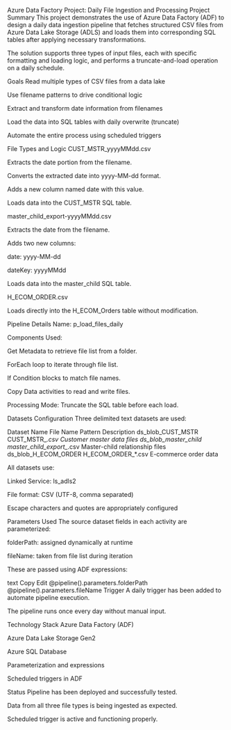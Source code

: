 Azure Data Factory Project: Daily File Ingestion and Processing
Project Summary
This project demonstrates the use of Azure Data Factory (ADF) to design a daily data ingestion pipeline that fetches structured CSV files from Azure Data Lake Storage (ADLS) and loads them into corresponding SQL tables after applying necessary transformations.

The solution supports three types of input files, each with specific formatting and loading logic, and performs a truncate-and-load operation on a daily schedule.

Goals
Read multiple types of CSV files from a data lake

Use filename patterns to drive conditional logic

Extract and transform date information from filenames

Load the data into SQL tables with daily overwrite (truncate)

Automate the entire process using scheduled triggers

File Types and Logic
CUST_MSTR_yyyyMMdd.csv

Extracts the date portion from the filename.

Converts the extracted date into yyyy-MM-dd format.

Adds a new column named date with this value.

Loads data into the CUST_MSTR SQL table.

master_child_export-yyyyMMdd.csv

Extracts the date from the filename.

Adds two new columns:

date: yyyy-MM-dd

dateKey: yyyyMMdd

Loads data into the master_child SQL table.

H_ECOM_ORDER.csv

Loads directly into the H_ECOM_Orders table without modification.

Pipeline Details
Name: p_load_files_daily

Components Used:

Get Metadata to retrieve file list from a folder.

ForEach loop to iterate through file list.

If Condition blocks to match file names.

Copy Data activities to read and write files.

Processing Mode: Truncate the SQL table before each load.

Datasets Configuration
Three delimited text datasets are used:

Dataset Name	File Name Pattern	Description
ds_blob_CUST_MSTR	CUST_MSTR_*.csv	Customer master data files
ds_blob_master_child	master_child_export_*.csv	Master-child relationship files
ds_blob_H_ECOM_ORDER	H_ECOM_ORDER_*.csv	E-commerce order data

All datasets use:

Linked Service: ls_adls2

File format: CSV (UTF-8, comma separated)

Escape characters and quotes are appropriately configured

Parameters Used
The source dataset fields in each activity are parameterized:

folderPath: assigned dynamically at runtime

fileName: taken from file list during iteration

These are passed using ADF expressions:

text
Copy
Edit
@pipeline().parameters.folderPath
@pipeline().parameters.fileName
Trigger
A daily trigger has been added to automate pipeline execution.

The pipeline runs once every day without manual input.

Technology Stack
Azure Data Factory (ADF)

Azure Data Lake Storage Gen2

Azure SQL Database

Parameterization and expressions

Scheduled triggers in ADF

Status
Pipeline has been deployed and successfully tested.

Data from all three file types is being ingested as expected.

Scheduled trigger is active and functioning properly.

